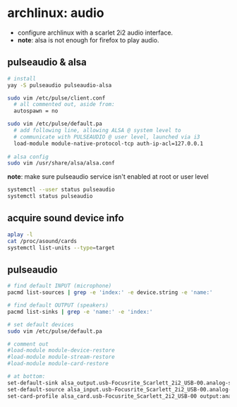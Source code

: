 # archlinux: audio 

- configure archlinux with a scarlet 2i2 audio interface.
- **note**: alsa is not enough for firefox to play audio.

## pulseaudio & alsa
 
``` sh
# install
yay -S pulseaudio pulseaudio-alsa

sudo vim /etc/pulse/client.conf
  # all commented out, aside from:
  autospawn = no

sudo vim /etc/pulse/default.pa
  # add following line, allowing ALSA @ system level to 
  # communicate with PULSEAUDIO @ user level, launched via i3
  load-module module-native-protocol-tcp auth-ip-acl=127.0.0.1 
  
# alsa config
sudo vim /usr/share/alsa/alsa.conf
```

**note**: make sure pulseaudio service isn't enabled at root or user level

``` sh
systemctl --user status pulseaudio
systemctl status pulseaudio
```

## acquire sound device info

``` sh
aplay -l
cat /proc/asound/cards
systemctl list-units --type=target
```

  
## pulseaudio

``` sh
# find default INPUT (microphone)
pacmd list-sources | grep -e 'index:' -e device.string -e 'name:'

# find default OUTPUT (speakers)
pacmd list-sinks | grep -e 'name:' -e 'index:'  

# set default devices
sudo vim /etc/pulse/default.pa 

# comment out
#load-module module-device-restore
#load-module module-stream-restore
#load-module module-card-restore

# at bottom:
set-default-sink alsa_output.usb-Focusrite_Scarlett_2i2_USB-00.analog-stereo.monitor
set-default-source alsa_input.usb-Focusrite_Scarlett_2i2_USB-00.analog-stereo
set-card-profile alsa_card.usb-Focusrite_Scarlett_2i2_USB-00 output:analog-stereo+input:analog-stereo
```
